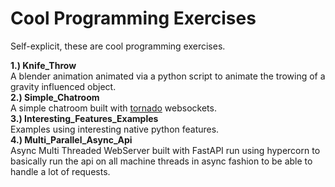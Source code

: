 # Cool Programming Exercises #
Self-explicit, these are cool programming exercises.

**1.) Knife_Throw**<br>
A blender animation animated via a python script to animate the trowing of a gravity influenced object.<br>
**2.) Simple_Chatroom**<br>
A simple chatroom built with [tornado](https://pypi.org/project/tornado/) websockets.<br>
**3.) Interesting_Features_Examples**<br>
Examples using interesting native python features.<br>
**4.) Multi_Parallel_Async_Api**<br>
Async Multi Threaded WebServer built with FastAPI run using hypercorn to basically run the api on all machine threads in async fashion to be able to handle a lot of requests.<br>
